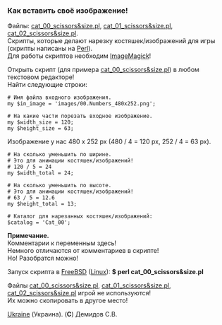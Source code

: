 ### Как вставить своё изображение!

Файлы: [cat_00_scissors&size.pl](https://github.com/drilnet/puzzle15/blob/main/Game-15%20-%20Ver.%203.0.a%2C%20variant%202/game-15/cat_00_scissors%26size.pl), [cat_01_scissors&size.pl](https://github.com/drilnet/puzzle15/blob/main/Game-15%20-%20Ver.%203.0.a%2C%20variant%202/game-15/cat_01_scissors%26size.pl), [cat_02_scissors&size.pl](https://github.com/drilnet/puzzle15/blob/main/Game-15%20-%20Ver.%203.0.a%2C%20variant%202/game-15/cat_02_scissors%26size.pl).
<br>
Скрипты, которые делают нарезку костяшек/изображений для игры (скрипты написаны на [Perl](http://www.perl.org)).
<br>
Для работы скриптов необходим [ImageMagick](https://www.imagemagick.org/)!

Открыть скрипт (для примера [cat_00_scissors&size.pl](https://github.com/drilnet/puzzle15/blob/main/Game-15%20-%20Ver.%203.0.a%2C%20variant%202/game-15/cat_00_scissors%26size.pl)) в любом текстовом редакторе!
<br>
Найти следующие строки:

```
# Имя файла входного изображения.
my $in_image = 'images/00.Numbers_480x252.png';
```
```
# На какие части порезать входное изображение.
my $width_size = 120;
my $height_size = 63;
```

Изображение у нас 480 x 252 px (480 / 4 = 120 px, 252 / 4 = 63 px).

```
# На сколько уменьшить по ширине.
# Это для анимации костяшек/изображений!
# 120 / 5 = 24
my $width_total = 24;
```
```
# На сколько уменьшить по высоте.
# Это для анимации костяшек/изображений!
# 63 / 5 = 12.6
my $height_total = 13;
```
```
# Каталог для нарезанных костяшек/изображений:
$catalog = 'Cat_00';
```

**Примечание.**
<br>
Комментарии к переменным здесь!
<br>
Немного отличаются от комментариев в скрипте!
<br>
Но! Разобратся можно!

Запуск скрипта в [FreeBSD](https://www.freebsd.org "Berkeley Software Distribution") ([Linux](https://linux.org)): **$ perl cat_00_scissors&size.pl**

Файлы [cat_00_scissors&size.pl](https://github.com/drilnet/puzzle15/blob/main/Game-15%20-%20Ver.%203.0.a%2C%20variant%202/game-15/cat_00_scissors%26size.pl), [cat_01_scissors&size.pl](https://github.com/drilnet/puzzle15/blob/main/Game-15%20-%20Ver.%203.0.a%2C%20variant%202/game-15/cat_01_scissors%26size.pl), [cat_02_scissors&size.pl](https://github.com/drilnet/puzzle15/blob/main/Game-15%20-%20Ver.%203.0.a%2C%20variant%202/game-15/cat_02_scissors%26size.pl) игрой не используются!
<br>
Их можно скопировать в другое место!

[Ukraine](https://en.wikipedia.org/wiki/Ukraine) (Украина). (**C**) Демидов С.В.
